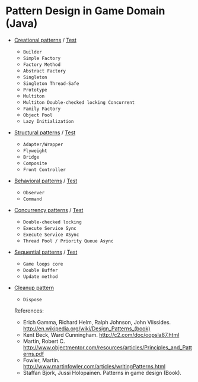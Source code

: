 Pattern Design in Game Domain (Java)
==============

* [Creational patterns](https://github.com/victorakamon/pattern-design/tree/master/src/creational) / [Test](https://github.com/victorakamon/pattern-design/tree/master/test/creational)
  * ```Builder```
  * ```Simple Factory```
  * ```Factory Method```
  * ```Abstract Factory```
  * ```Singleton```
  * ```Singleton Thread-Safe```
  * ```Prototype```
  * ```Multiton```
  * ```Multiton Double-checked locking Concurrent``` 
  * ```Family Factory```
  * ```Object Pool```
  * ```Lazy Initialization```
  
* [Structural patterns](https://github.com/victorakamon/pattern-design/tree/master/src/structural) / [Test](https://github.com/victorakamon/pattern-design/tree/master/test/structural)
  * ```Adapter/Wrapper```
  * ```Flyweight```
  * ```Bridge```
  * ```Composite```
  * ```Front Controller```

* [Behavioral patterns](https://github.com/victorakamon/pattern-design/tree/master/src/behavioral) / [Test](https://github.com/victorakamon/pattern-design/tree/master/test/behavioral)
  * ```Observer```
  * ```Command```
  

* [Concurrency patterns](https://github.com/victorakamon/pattern-design/tree/master/src/concurrency) / [Test](https://github.com/victorakamon/pattern-design/tree/master/test/concurrency)
  * ```Double-checked locking```
  * ```Execute Service Sync```
  * ```Execute Service ASync```
  * ```Thread Pool / Priority Queue Async```

* [Sequential patterns](https://github.com/victorakamon/sequential-patterns) / [Test](https://github.com/victorakamon/sequential-patterns/tree/master/test)
  * ```Game loops core```
  * ```Double Buffer```
  * ```Update method```

* [Cleanup pattern](https://github.com/victorakamon/pattern-design/tree/master/src/cleanup)
  * ```Dispose```



  References:
  * Erich Gamma, Richard Helm, Ralph Johnson, John Vlissides. http://en.wikipedia.org/wiki/Design_Patterns_(book)
  * Kent Beck, Ward Cunningham. http://c2.com/doc/oopsla87.html
  * Martin, Robert C. http://www.objectmentor.com/resources/articles/Principles_and_Patterns.pdf
  * Fowler, Martin. http://www.martinfowler.com/articles/writingPatterns.html
  * Staffan Bjork, Jussi Holopainen. Patterns in game design (Book).
   
